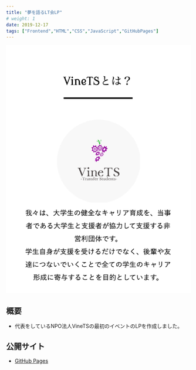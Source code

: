 ```yaml
---
title: "夢を語るLT会LP"
# weight: 1
date: 2019-12-17
tags: ["Frontend","HTML","CSS","JavaScript","GitHubPages"]
---
```

![Site](site.png)
## 概要
- 代表をしているNPO法人VineTSの最初のイベントのLPを作成しました。

## 公開サイト
- [GitHub Pages](https://yuma1100.github.io/tell_a_dream_LT/index.html)
